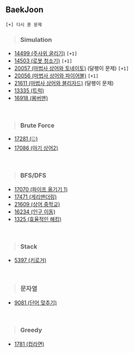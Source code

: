 ## BaekJoon
`[+] 다시 푼 문제`
> ### Simulation
- [14499 (주사위 굴리기)](https://www.acmicpc.net/problem/14499) `[+1]`
- [14503 (로봇 청소기)](https://www.acmicpc.net/problem/14503) `[+1]`
- [20057 (마법사 상어와 토네이토)](https://www.acmicpc.net/problem/20057) (달팽이 문제) `[+1]`
- [20056 (마법사 상어와 파이어볼)](https://www.acmicpc.net/problem/20056) `[+1]`
- [21611 (마법사 상어와 블리자드)](https://www.acmicpc.net/problem/21611) (달팽이 문제)
- [13335 (트럭)](https://www.acmicpc.net/problem/13335)
- [16918 (봄버맨)](https://www.acmicpc.net/problem/16918)

<br>

> ### Brute Force
- [17281 (⚾)](https://www.acmicpc.net/problem/17281)
- [17086 (아기 상어2)](https://www.acmicpc.net/problem/17086)

<br>

> ### BFS/DFS
- [17070 (파이프 옮기기 1)](https://www.acmicpc.net/problem/17070)
- [17471 (게리맨더링)](https://www.acmicpc.net/problem/17471)
- [21609 (상어 중학교)](https://www.acmicpc.net/problem/21609)
- [16234 (인구 이동)](https://www.acmicpc.net/problem/16234)
- [1325 (효율적인 해킹)](https://www.acmicpc.net/problem/1325)

<br>

> ### Stack
- [5397 (키로거)](https://www.acmicpc.net/board/view/57151)

<br>

> ### 문자열
- [9081 (단어 맞추기)](https://www.acmicpc.net/problem/9081)

<br>

> ### Greedy
- [1781 (컵라면)](https://www.acmicpc.net/problem/1781)